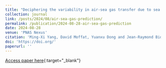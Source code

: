 ```yaml
---
title: "Deciphering the variability in air-sea gas transfer due to sea state and wind history"
collection: journal
link: /posts/2024/08/air-sea-gas-prediction/
permalink: /publication/2024-08-28-air-sea-gas-prediction
date: 2024-08-28
venue: 'PNAS Nexus'
citation: 'Ming-Xi Yang, David Moffat, Yuanxu Dong and Jean-Raymond Bidlot &quot;Deciphering the variability in air-sea gas transfer due to sea state and wind history.&quot; PNAS Nexus. August 2024'
doi: 'https://doi.org/'
paperurl: ''
---
```

[Access paper here](https://doi.org/){:target="_blank"}

